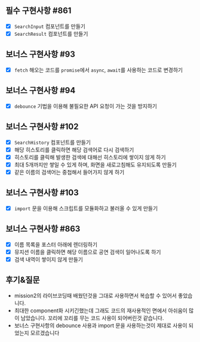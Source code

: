 ## 필수 구현사항 #861

- [x] `SearchInput` 컴포넌트를 만들기
- [x] `SearchResult` 컴포넌트를 만들기

## 보너스 구현사항 #93

- [x] `fetch` 해오는 코드를 `promise`에서 `async`, `await`를 사용하는 코드로 변경하기

## 보너스 구현사항 #94

- [x] `debounce` 기법을 이용해 불필요한 API 요청이 가는 것을 방지하기

## 보너스 구현사항 #102

- [x] `SearchHistory` 컴포넌트를 만들기
- [x] 해당 히스토리를 클릭하면 해당 검색어로 다시 검색하기
- [x] 히스토리를 클릭해 발생한 검색에 대해선 히스토리에 쌓이지 않게 하기
- [x] 최대 5개까지만 쌓일 수 있게 하며, 화면을 새로고침해도 유지되도록 만들기
- [x] 같은 이름의 검색어는 중첩해서 들어가지 않게 하기

## 보너스 구현사항 #103

- [x] `import` 문을 이용해 스크립트를 모듈화하고 불러올 수 있게 만들기

## 보너스 구현사항 #863

- [x] 이름 목록을 포스터 아래에 렌더링하기
- [x] 뮤지션 이름을 클릭하면 해당 이름으로 공연 검색이 일어나도록 하기
- [x] 검색 내역이 쌓이지 않게 만들기

## 후기&질문

- mission2의 라이브코딩때 배웠던것을 그대로 사용하면서 복습할 수 있어서 좋았습니다.
- 최대한 component화 시키긴했는데 그래도 코드의 재사용적인 면에서 아쉬움이 많이 남았습니다. 꼬리에 꼬리를 무는 코드 사용이 되어버린것 같습니다.
- 보너스 구현사항의 debounce 사용과 import 문을 사용하는것이 제대로 사용이 되었는지 모르겠습니다
